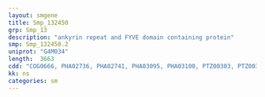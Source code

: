 ```yaml
---
layout: smgene
title: Smp_132450
grp: Smp_13
description: "ankyrin repeat and FYVE domain containing protein"
smp: Smp_132450.2
uniprot: "G4M034"
length:  3663
cdd: "COG0666, PHA02736, PHA02741, PHA03095, PHA03100, PTZ00303, PTZ00322, TIGR00870, cd00065, cd00204, cl02518, cl02529, cl17764, pfam00023, pfam00651, pfam01363, pfam12796, pfam13637, smart00064"
kk: ns
categories: sm
---
```

